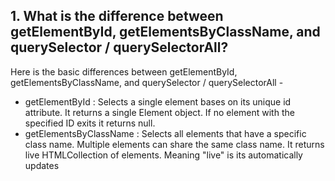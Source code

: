 ## 1. What is the difference between getElementById, getElementsByClassName, and querySelector / querySelectorAll?


Here is the basic differences between getElementById, getElementsByClassName, and querySelector / querySelectorAll -

* getElementById : Selects a single element bases on its unique id attribute. It returns a single Element object. If no element with the specified ID exits it returns null.
* getElementsByClassName : Selects all elements that have a specific class name. Multiple elements can share the same class name. It returns live HTMLCollection of elements. Meaning "live" is its automatically updates 
